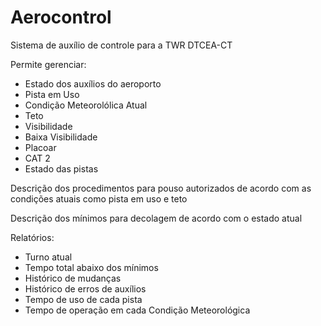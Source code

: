 # Aerocontrol
Sistema de auxílio de controle para a TWR DTCEA-CT

Permite gerenciar:
- Estado dos auxílios do aeroporto
- Pista em Uso
- Condição Meteorolólica Atual
- Teto
- Visibilidade
- Baixa Visibilidade
- Placoar
- CAT 2
- Estado das pistas

Descrição dos procedimentos para pouso autorizados de acordo com as condições atuais como pista em uso e teto

Descrição dos mínimos para decolagem de acordo com o estado atual

Relatórios:
- Turno atual
- Tempo total abaixo dos mínimos
- Histórico de mudanças
- Histórico de erros de auxílios
- Tempo de uso de cada pista
- Tempo de operação em cada Condição Meteorológica
